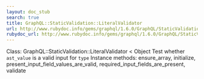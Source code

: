 ```yaml
---
layout: doc_stub
search: true
title: GraphQL::StaticValidation::LiteralValidator
url: http://www.rubydoc.info/gems/graphql/1.6.0/GraphQL/StaticValidation/LiteralValidator
rubydoc_url: http://www.rubydoc.info/gems/graphql/1.6.0/GraphQL/StaticValidation/LiteralValidator
---
```


Class: GraphQL::StaticValidation::LiteralValidator < Object
Test whether `ast_value` is a valid input for `type` 
Instance methods:
ensure_array, initialize, present_input_field_values_are_valid,
required_input_fields_are_present, validate

